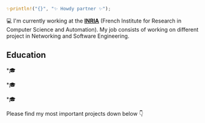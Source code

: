 ```rust
✨println!("{}", "✨ Howdy partner ✨");
```

💻 I'm currently working at the [**INRIA**](https://en.wikipedia.org/wiki/French_Institute_for_Research_in_Computer_Science_and_Automation "French Institute for Research in Computer Science and Automation") (French Institute for Research in Computer Science and Automation). My job consists of working on different project in Networking and Software Engineering.

## Education
*🎓

*🎓

*🎓

Please find my most important projects down below 👇